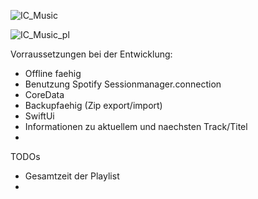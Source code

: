 ![IC_Music](https://github.com/user-attachments/assets/ff00f477-cc91-4bf3-b1e2-ad40736028f7)

![IC_Music_pl](https://github.com/user-attachments/assets/053089f7-a5ce-454e-a7cb-40d279e388e4)


Vorraussetzungen bei der Entwicklung:
- Offline faehig
- Benutzung Spotify Sessionmanager.connection
- CoreData
- Backupfaehig (Zip export/import)
- SwiftUi
- Informationen zu aktuellem und naechsten Track/Titel
- 


TODOs
- Gesamtzeit der Playlist
- 
